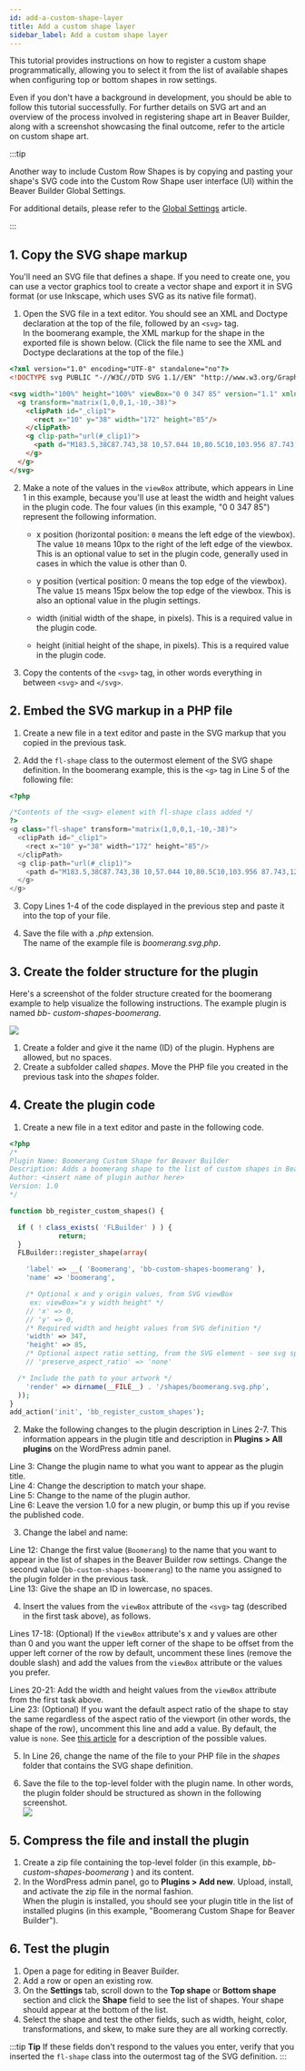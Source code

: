 ```yaml
---
id: add-a-custom-shape-layer
title: Add a custom shape layer
sidebar_label: Add a custom shape layer
---
```


This tutorial provides instructions on how to register a custom shape programmatically, allowing you to select it from the list of available shapes when configuring top or bottom shapes in row settings.

Even if you don't have a background in development, you should be able to follow this tutorial successfully. For further details on SVG art and an overview of the process involved in registering shape art in Beaver Builder, along with a screenshot showcasing the final outcome, refer to the article on custom shape art.

:::tip

Another way to include Custom Row Shapes is by copying and pasting your shape's SVG code into the Custom Row Shape user interface (UI) within the Beaver Builder Global Settings.

For additional details, please refer to the [Global Settings](/beaver-builder/getting-started/bb-editor-basics/global-settings.md#custom-row-shapes) article.

:::

## 1. Copy the SVG shape markup

You'll need an SVG file that defines a shape. If you need to create one, you
can use a vector graphics tool to create a vector shape and export it in SVG
format (or use Inkscape, which uses SVG as its native file format).

1. Open the SVG file in a text editor. You should see an XML and Doctype declaration at the top of the file, followed by an `<svg>` tag.  
In the boomerang example, the XML markup for the shape in the exported file is
shown below. (Click the file name to see the XML and Doctype declarations at
the top of the file.)  

  ```html
  <?xml version="1.0" encoding="UTF-8" standalone="no"?>
  <!DOCTYPE svg PUBLIC "-//W3C//DTD SVG 1.1//EN" "http://www.w3.org/Graphics/SVG/1.1/DTD/svg11.dtd">

  <svg width="100%" height="100%" viewBox="0 0 347 85" version="1.1" xmlns="http://www.w3.org/2000/svg" xmlns:xlink="http://www.w3.org/1999/xlink" xml:space="preserve" xmlns:serif="http://www.serif.com/" style="fill-rule:evenodd;clip-rule:evenodd;stroke-linejoin:round;stroke-miterlimit:1.41421;">
    <g transform="matrix(1,0,0,1,-10,-38)">
      <clipPath id="_clip1">
        <rect x="10" y="38" width="172" height="85"/>
      </clipPath>
      <g clip-path="url(#_clip1)">
        <path d="M183.5,38C87.743,38 10,57.044 10,80.5C10,103.956 87.743,123 183.5,123C154.773,113.083 131.45,97.454 131.45,80.5C131.45,63.546 154.773,47.917 183.5,38Z" style="fill:rgb(186,168,168);"/>
      </g>
    </g>
  </svg>
  ```

2. Make a note of the values in the `viewBox` attribute, which appears in Line 1 in this example, because you'll use at least the width and height values in the plugin code. The four values (in this example, "0 0 347 85") represent the following information.

   * x position (horizontal position: `0` means the left edge of the viewbox). The value `10` means 10px to the right of the left edge of the viewbox. This is an optional value to set in the plugin code, generally used in cases in which the value is other than 0.

   * y position (vertical position: 0 means the top edge of the viewbox). The value `15` means 15px below the top edge of the viewbox. This is also an optional value in the plugin settings.

   * width (initial width of the shape, in pixels). This is a required value in the plugin code.

   * height (initial height of the shape, in pixels). This is a required value in the plugin code.

3. Copy the contents of the `<svg>` tag, in other words everything in between `<svg>` and `</svg>`.


## 2. Embed the SVG markup in a PHP file

1. Create a new file in a text editor and paste in the SVG markup that you copied in the previous task.

2. Add the `fl-shape` class to the outermost element of the SVG shape definition. In the boomerang example, this is the `<g>` tag in Line 5 of the following file:

  ```php
  <?php

  /*Contents of the <svg> element with fl-shape class added */
  ?>
  <g class="fl-shape" transform="matrix(1,0,0,1,-10,-38)">
    <clipPath id="_clip1">
      <rect x="10" y="38" width="172" height="85"/>
    </clipPath>
    <g clip-path="url(#_clip1)">
      <path d="M183.5,38C87.743,38 10,57.044 10,80.5C10,103.956 87.743,123 183.5,123C154.773,113.083 131.45,97.454 131.45,80.5C131.45,63.546 154.773,47.917 183.5,38Z" />
    </g>
  </g>
  ```

3. Copy Lines 1-4 of the code displayed in the previous step and paste it into the top of your file.

4. Save the file with a *.php* extension.   
The name of the example file is *boomerang.svg.php*.

## 3. Create the folder structure for the plugin

Here's a screenshot of the folder structure created for the boomerang example
to help visualize the following instructions. The example plugin is named _bb-
custom-shapes-boomerang_.

![](/img/dev-custom-shape-1.png)

  1. Create a folder and give it the name (ID) of the plugin. Hyphens are allowed, but no spaces.
  2. Create a subfolder called _shapes_. Move the PHP file you created in the previous task into the _shapes_ folder.

## 4. Create the plugin code

1. Create a new file in a text editor and paste in the following code.

  ```php
  <?php
  /*
  Plugin Name: Boomerang Custom Shape for Beaver Builder
  Description: Adds a boomerang shape to the list of custom shapes in Beaver Builder
  Author: <insert name of plugin author here>
  Version: 1.0
  */

  function bb_register_custom_shapes() {

    if ( ! class_exists( 'FLBuilder' ) ) {
              return;
    }
    FLBuilder::register_shape(array(

      'label' => __( 'Boomerang', 'bb-custom-shapes-boomerang' ),
      'name' => 'boomerang',

      /* Optional x and y origin values, from SVG viewBox
       ex: viewBox="x y width height" */
      // 'x' => 0,
      // 'y' => 0,
      /* Required width and height values from SVG definition */
      'width' => 347,
      'height' => 85,
      /* Optional aspect ratio setting, from the SVG element - see svg spec */
      // 'preserve_aspect_ratio' => 'none'

    /* Include the path to your artwork */
      'render' => dirname(__FILE__) . '/shapes/boomerang.svg.php',
    ));
  }
  add_action('init', 'bb_register_custom_shapes');
  ```

2. Make the following changes to the plugin description in Lines 2-7. This information appears in the plugin title and description in **Plugins > All plugins** on the WordPress admin panel.

  Line 3: Change the plugin name to what you want to appear as the plugin title.  
  Line 4: Change the description to match your shape.  
  Line 5: Change to the name of the plugin author.  
  Line 6: Leave the version 1.0 for a new plugin, or bump this up if you revise the published code.

3. Change the label and name:  

  Line 12: Change the first value (`Boomerang`) to the name that you want to
  appear in the list of shapes in the Beaver Builder row settings. Change the
  second value (`bb-custom-shapes-boomerang`) to the name you assigned to the
  plugin folder in the previous task.  
  Line 13: Give the shape an ID in lowercase, no spaces.

4. Insert the values from the `viewBox` attribute of the `<svg>` tag (described in the first task above), as follows.  

  Lines 17-18: (Optional) If the `viewBox` attribute's x and y values are other
  than 0 and you want the upper left corner of the shape to be offset from the
  upper left corner of the row by default, uncomment these lines (remove the
  double slash) and add the values from the `viewBox` attribute or the values
  you prefer.  
  
  Lines 20-21: Add the width and height values from the `viewBox` attribute from
  the first task above.  
  Line 23: (Optional) If you want the default aspect ratio of the shape to stay
  the same regardless of the aspect ratio of the viewport (in other words, the
  shape of the row), uncomment this line and add a value. By default, the value
  is `none`. See [this article](https://developer.mozilla.org/en-US/docs/Web/SVG/Attribute/preserveAspectRatio) for a description of the possible values.

5. In Line 26, change the name of the file to your PHP file in the _shapes_ folder that contains the SVG shape definition.

6. Save the file to the top-level folder with the plugin name. In other words, the plugin folder should be structured as shown in the following screenshot.  
![](/img/dev-custom-shape-2.png)

## 5. Compress the file and install the plugin

  1. Create a zip file containing the top-level folder (in this example, _bb-custom-shapes-boomerang_ ) and its content.
  2. In the WordPress admin panel, go to **Plugins > Add new**. Upload, install, and activate the zip file in the normal fashion.  
When the plugin is installed, you should see your plugin title in the list of
installed plugins (in this example, "Boomerang Custom Shape for Beaver
Builder").

## 6. Test the plugin

  1. Open a page for editing in Beaver Builder.
  2. Add a row or open an existing row.
  3. On the **Settings** tab, scroll down to the **Top shape** or **Bottom shape** section and click the **Shape** field to see the list of shapes. Your shape should appear at the bottom of the list.
  4. Select the shape and test the other fields, such as width, height, color, transformations, and skew, to make sure they are all working correctly.

:::tip **Tip**
If these fields don't respond to the values you enter, verify that
you inserted the `fl-shape` class into the outermost tag of the SVG
definition.
:::
